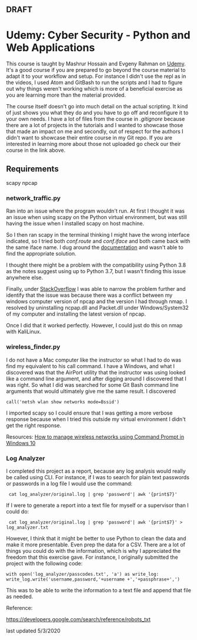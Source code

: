 ## **DRAFT**
# Udemy: Cyber Security - Python and Web Applications

This course is taught by Mashrur Hossain and Evgeny Rahman on [Udemy](https://www.udemy.com/course/cyber-security-python-web-applications/). It's a good course if you are prepared to go beyond the course material to adapt it to your workflow and setup. For instance I didn't use the repl as in the videos, I used Atom and GitBash to run the scripts and I had to figure out why things weren't working which is more of a beneficial exercise as you are learning more than the material provided.

The course itself doesn't go into much detail on the actual scripting. It kind of just shows you what they do and you have to go off and reconfigure it to your own needs. I have a lot of files from the course in *.gitignore* because there are a lot of projects in the tutorials and I wanted to showcase those that made an impact on me and secondly, out of respect for the authors I didn't want to showcase their entire course in my Git repo. If you are interested in learning more about those not uploaded go check our their course in the link above.

## Requirements
scapy
npcap

### network_traffic.py

Ran into an issue where the program wouldn't run. At first I thought it was an issue when using scapy on the Python virtual environment, but was still having the issue when I installed scapy on host machine.

So I then ran scapy in the terminal thinking I might have the wrong interface indicated, so I tried both *conf.route* and *conf.iface* and both came back with the same iface name. I dug around the [documentation](https://scapy.readthedocs.io/en/latest/introduction.htm) and wasn't able to find the appropriate solution.  

I thought there might be a problem with the compatibility using Python 3.8 as the notes suggest using up to Python 3.7, but I wasn't finding this issue anywhere else.

Finally, under [StackOverflow](https://stackoverflow.com/questions/49065489/scapy-sniff-doesnt-accept-the-iface-strings) I was able to narrow the problem further and identify that the issue was because there was a conflict between my windows computer version of npcap and the version I had through nmap. I resolved by uninstalling ncpap.dll and Packet.dll under Windows/System32 of my computer and installing the latest version of npcap.

Once I did that it worked perfectly. However, I could just do this on nmap with KaliLinux.

### wireless_finder.py

I do not have a Mac computer like the instructor so what I had to do was find my equivalent to his call command. I have a Windows, and what I discovered was that the AirPort utility that the instructor was using looked like a command line argument, and after digging around I discovered that I was right. So what I did was searched for some Git Bash command line arguments that would ultimately give me the same result. I discovered

```
call('netsh wlan show networks mode=Bssid')
```

I imported scapy so I could ensure that I was getting a more verbose response because when I tried this outside my virtual environment I didn't get the right response.

Resources:
[How to manage wireless networks using Command Prompt in Windows 10](https://www.windowscentral.com/how-manage-wireless-networks-using-command-prompt-windows-10)


### Log Analyzer

I completed this project as a report, because any log analysis would really be called using CLI. For instance, if I was to search for plain text passwords or passwords in a log file I would use the command:

```
 cat log_analyzer/original.log | grep 'password'| awk '{print$7}'
```

If I were to generate a report into a text file for myself or a supervisor than I could do:

```
 cat log_analyzer/original.log | grep 'password'| awk '{print$7}' > log_analyzer.txt
```

However, I think that it might be better to use Python to clean the data and make it more presentable. Even prep the data for a CSV. There are a lot of things you could do with the information, which is why I appreciated the freedom that this exercise gave. For instance, I originally submitted the project with the following code:

```
with open('log_analyzer/passcodes.txt', 'a') as write_log:
write_log.write('username,password,'+username +','+passphrase+',')
```
This was to be able to write the information to a text file and append that file as needed.



Reference:

https://developers.google.com/search/reference/robots_txt

last updated 5/3/2020
